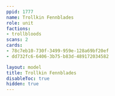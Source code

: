 ```yaml
---
ppid: 1777
name: Trollkin Fennblades
role: unit
factions:
- trollbloods
scans: 2
cards:
- 78c7eb10-730f-3499-959e-128a69bf20ef
- dd732fc6-6406-3b75-b83d-489172034582

layout: model
title: Trollkin Fennblades
disableToc: true
hidden: true
---
```

